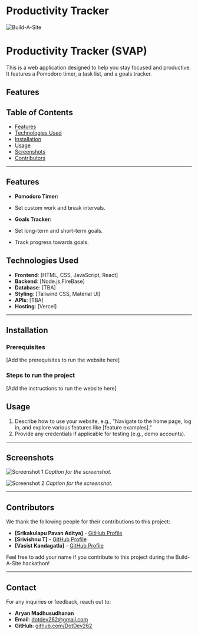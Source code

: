 # Productivity Tracker
![Build-A-Site](https://i.imgur.com/nZPQ9If.png)

# Productivity Tracker (SVAP)

This is a web application designed to help you stay focused and productive. It features a Pomodoro timer, a task list, and a goals tracker.

**Features**
---


## Table of Contents

- [Features](#features)
- [Technologies Used](#technologies-used)
- [Installation](#installation)
- [Usage](#usage)
- [Screenshots](#screenshots)
- [Contributors](#contributors)

---

## Features

* **Pomodoro Timer:**
* Set custom work and break intervals.

* **Goals Tracker:**
* Set long-term and short-term goals.
* Track progress towards goals.


## Technologies Used

- **Frontend**: [HTML, CSS, JavaScript, React]
- **Backend**: [Node.js,FireBase]
- **Database**: [TBA]
- **Styling**: [Tailwind CSS, Material UI]
- **APIs**: [TBA]
- **Hosting**: [Vercel]

---


## Installation

### Prerequisites
[Add the prerequisites to run the website here]

### Steps to run the project
[Add the instructions to run the website here]

## Usage

1. Describe how to use your website, e.g., "Navigate to the home page, log in, and explore various features like [feature examples]."
2. Provide any credentials if applicable for testing (e.g., demo accounts).

---

## Screenshots

![Screenshot 1]()
*Caption for the screenshot.*

![Screenshot 2]()
*Caption for the screenshot.*

---

## Contributors

We thank the following people for their contributions to this project:

- **[Srikakulapu Pavan Aditya]** - [GitHub Profile](https://github.com/Pavan-Aditya123)
- **[Srivishnu T]** - [GitHub Profile](https://github.com/srivishnu2805)
- **[Vasist Kandagatla]** - [GitHub Profile](https://github.com/Vasist10)

Feel free to add your name if you contribute to this project during the Build-A-Site hackathon!

---

## Contact

For any inquiries or feedback, reach out to:

- **Aryan Madhusudhanan**
- **Email**: [dotdev262@gmail.com](mailto:dotdev262@gmail.com)
- **GitHub**: [github.com/DotDev262](https://github.com/DotDev262)